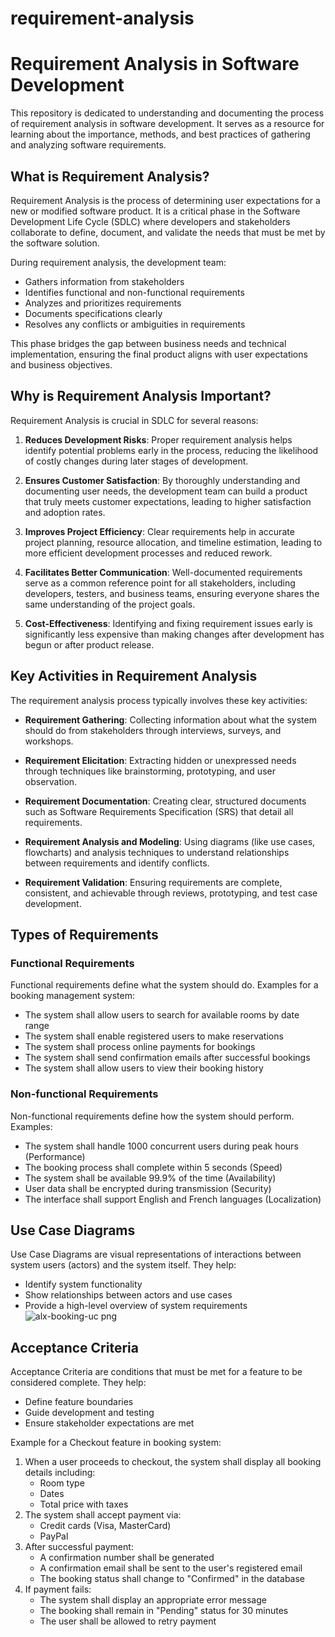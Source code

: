 # requirement-analysis
# Requirement Analysis in Software Development

This repository is dedicated to understanding and documenting the process of requirement analysis in software development. It serves as a resource for learning about the importance, methods, and best practices of gathering and analyzing software requirements.

## What is Requirement Analysis?

Requirement Analysis is the process of determining user expectations for a new or modified software product. It is a critical phase in the Software Development Life Cycle (SDLC) where developers and stakeholders collaborate to define, document, and validate the needs that must be met by the software solution.

During requirement analysis, the development team:
- Gathers information from stakeholders
- Identifies functional and non-functional requirements
- Analyzes and prioritizes requirements
- Documents specifications clearly
- Resolves any conflicts or ambiguities in requirements

This phase bridges the gap between business needs and technical implementation, ensuring the final product aligns with user expectations and business objectives.

## Why is Requirement Analysis Important?

Requirement Analysis is crucial in SDLC for several reasons:

1. **Reduces Development Risks**: Proper requirement analysis helps identify potential problems early in the process, reducing the likelihood of costly changes during later stages of development.

2. **Ensures Customer Satisfaction**: By thoroughly understanding and documenting user needs, the development team can build a product that truly meets customer expectations, leading to higher satisfaction and adoption rates.

3. **Improves Project Efficiency**: Clear requirements help in accurate project planning, resource allocation, and timeline estimation, leading to more efficient development processes and reduced rework.

4. **Facilitates Better Communication**: Well-documented requirements serve as a common reference point for all stakeholders, including developers, testers, and business teams, ensuring everyone shares the same understanding of the project goals.

5. **Cost-Effectiveness**: Identifying and fixing requirement issues early is significantly less expensive than making changes after development has begun or after product release.

## Key Activities in Requirement Analysis

The requirement analysis process typically involves these key activities:

- **Requirement Gathering**: Collecting information about what the system should do from stakeholders through interviews, surveys, and workshops.
  
- **Requirement Elicitation**: Extracting hidden or unexpressed needs through techniques like brainstorming, prototyping, and user observation.

- **Requirement Documentation**: Creating clear, structured documents such as Software Requirements Specification (SRS) that detail all requirements.

- **Requirement Analysis and Modeling**: Using diagrams (like use cases, flowcharts) and analysis techniques to understand relationships between requirements and identify conflicts.

- **Requirement Validation**: Ensuring requirements are complete, consistent, and achievable through reviews, prototyping, and test case development.

## Types of Requirements

### Functional Requirements
Functional requirements define what the system should do. Examples for a booking management system:

- The system shall allow users to search for available rooms by date range
- The system shall enable registered users to make reservations
- The system shall process online payments for bookings
- The system shall send confirmation emails after successful bookings
- The system shall allow users to view their booking history

### Non-functional Requirements
Non-functional requirements define how the system should perform. Examples:

- The system shall handle 1000 concurrent users during peak hours (Performance)
- The booking process shall complete within 5 seconds (Speed)
- The system shall be available 99.9% of the time (Availability)
- User data shall be encrypted during transmission (Security)
- The interface shall support English and French languages (Localization)

## Use Case Diagrams

Use Case Diagrams are visual representations of interactions between system users (actors) and the system itself. They help:
- Identify system functionality
- Show relationships between actors and use cases
- Provide a high-level overview of system requirements
![alx-booking-uc png](https://github.com/user-attachments/assets/e0bc3cf5-ce1d-43ab-bd00-cb45341d8878)




## Acceptance Criteria

Acceptance Criteria are conditions that must be met for a feature to be considered complete. They help:
- Define feature boundaries
- Guide development and testing
- Ensure stakeholder expectations are met

Example for a Checkout feature in booking system:
1. When a user proceeds to checkout, the system shall display all booking details including:
   - Room type
   - Dates
   - Total price with taxes
2. The system shall accept payment via:
   - Credit cards (Visa, MasterCard)
   - PayPal
3. After successful payment:
   - A confirmation number shall be generated
   - A confirmation email shall be sent to the user's registered email
   - The booking status shall change to "Confirmed" in the database
4. If payment fails:
   - The system shall display an appropriate error message
   - The booking shall remain in "Pending" status for 30 minutes
   - The user shall be allowed to retry payment
